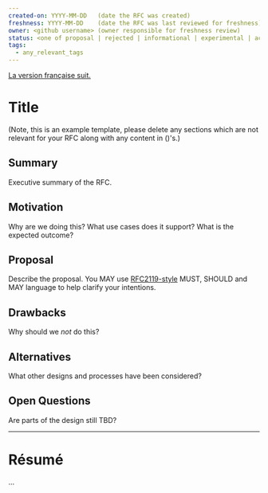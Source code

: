 ```yaml
---
created-on: YYYY-MM-DD   (date the RFC was created)
freshness: YYYY-MM-DD    (date the RFC was last reviewed for freshness)
owner: <github username> (owner responsible for freshness review)
status: <one of proposal | rejected | informational | experimental | accepted | historic>
tags:
  - any_relevant_tags
---
```


[La version française suit.](#résumé)

# Title
(Note, this is an example template, please delete any sections which are
not relevant for your RFC along with any content in ()'s.)

## Summary
Executive summary of the RFC.

## Motivation
Why are we doing this? What use cases does it support? What is the expected outcome?

## Proposal
Describe the proposal. You MAY use
[RFC2119-style](https://www.ietf.org/rfc/rfc2119.txt) MUST, SHOULD and MAY language to help clarify your intentions.

## Drawbacks
Why should we _not_ do this?

## Alternatives
What other designs and processes have been considered?

## Open Questions
Are parts of the design still TBD?

---

# Résumé

...